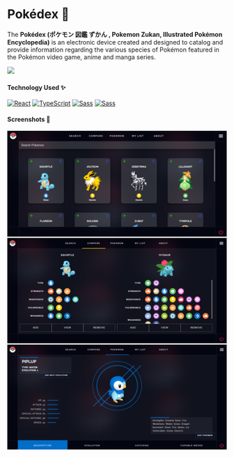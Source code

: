 # Pokédex 📲

The **Pokédex (ポケモン 図鑑 ずかん , Pokemon Zukan, Illustrated Pokémon Encyclopedia)** is an electronic device created and designed to catalog and provide information regarding the various species of Pokémon featured in the Pokémon video game, anime and manga series.

![](./screenshots/Pokédex_logo.png)

#### Technology Used ✨
<a href="#" target="_blank" rel="noreferrer"><img src="https://raw.githubusercontent.com/danielcranney/readme-generator/main/public/icons/skills/react-colored.svg" width="36" height="36" alt="React" /></a> <a href="#" target="_blank" rel="noreferrer"><img src="https://raw.githubusercontent.com/danielcranney/readme-generator/main/public/icons/skills/typescript-colored.svg" width="36" height="36" alt="TypeScript" /></a> <a href="#" target="_blank" rel="noreferrer"><img src="https://raw.githubusercontent.com/danielcranney/readme-generator/main/public/icons/skills/sass-colored.svg" width="36" height="36" alt="Sass" /></a> <a href="#" target="_blank" rel="noreferrer"><img src="https://raw.githubusercontent.com/danielcranney/readme-generator/main/public/icons/skills/firebase-colored.svg" width="36" height="36" alt="Sass" /></a>

#### Screenshots 📸
![](./screenshots/1.png)
![](./screenshots/2.png)
![](./screenshots/3.png)
